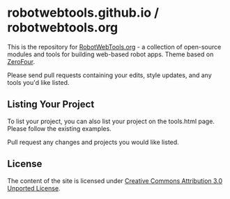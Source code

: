 # robotwebtools.github.io / robotwebtools.org

This is the repository for [RobotWebTools.org](http://robotwebtools.org) - a collection of open-source modules and tools for building web-based robot apps. Theme based on [ZeroFour](http://html5up.net/zerofour/).

Please send pull requests containing your edits, style updates, and any tools you'd like listed.

## Listing Your Project

To list your project, you can also list your project on the tools.html page. Please follow the existing examples.

Pull request any changes and projects you would like listed.

## License

The content of the site is licensed under [Creative Commons Attribution 3.0 Unported License](http://creativecommons.org/licenses/by/3.0/deed.en_US).

